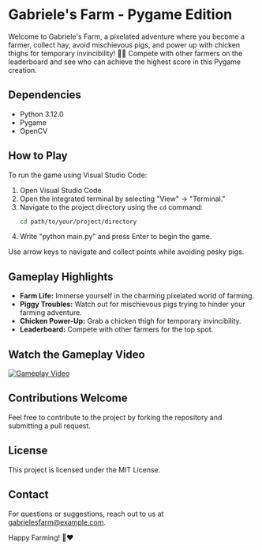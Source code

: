 # Gabriele's Farm - Pygame Edition

Welcome to Gabriele's Farm, a pixelated adventure where you become a farmer, collect hay, avoid mischievous pigs, and power up with chicken thighs for temporary invincibility! 🐖🌾 Compete with other farmers on the leaderboard and see who can achieve the highest score in this Pygame creation.
## Dependencies
- Python 3.12.0
- Pygame
- OpenCV
## How to Play
To run the game using Visual Studio Code:
1. Open Visual Studio Code.
2. Open the integrated terminal by selecting "View" -> "Terminal."
3. Navigate to the project directory using the `cd` command:
   ```bash
   cd path/to/your/project/directory
4. Write "python main.py" and press Enter to begin the game.

Use arrow keys to navigate and collect points while avoiding pesky pigs.

## Gameplay Highlights
- **Farm Life:** Immerse yourself in the charming pixelated world of farming.
- **Piggy Troubles:** Watch out for mischievous pigs trying to hinder your farming adventure.
- **Chicken Power-Up:** Grab a chicken thigh for temporary invincibility.
- **Leaderboard:** Compete with other farmers for the top spot.

## Watch the Gameplay Video
[![Gameplay Video](https://i.imgur.com/your-thumbnail-image.jpg)](https://vimeo.com/903448565?share=copy)


## Contributions Welcome
Feel free to contribute to the project by forking the repository and submitting a pull request.

## License
This project is licensed under the MIT License.

## Contact
For questions or suggestions, reach out to us at gabrielesfarm@example.com.

Happy Farming! 🌾❤️
